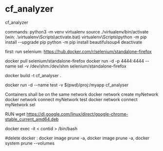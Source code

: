 # cf_analyzer
cf_analyzer

commands:
python3 -m venv virtualenv
source ./virtualenv/bin/activate  (win: .\virtualenv\Scripts\activate.bat)
virtualenv\Scripts\python -m pip install --upgrade pip
python -m pip install beautifulsoup4
deactivate

first: run selenium: https://hub.docker.com/r/selenium/standalone-firefox


docker pull selenium/standalone-firefox
docker run -d -p 4444:4444  --name sel -v /dev/shm:/dev/shm selenium/standalone-firefox

docker build -t cf_analyser .

docker run -d --name test -v $(pwd)/proj:/myapp cf_analyser

Containers shall be on the same network
docker network create myNetwork
docker network connect myNetwork test
docker network connect myNetwork sel

RUN wget https://dl.google.com/linux/direct/google-chrome-stable_current_amd64.deb

docker exec -it < contid > /bin/bash

#delete docker : docker image prune -a, docker image prune -a, docker system prune --volumes